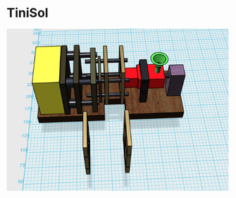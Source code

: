 # TiniSol

![](https://github.com/Biplab-123/TiniSol/blob/main/images/Annotation%202019-11-20%20132506.png)

